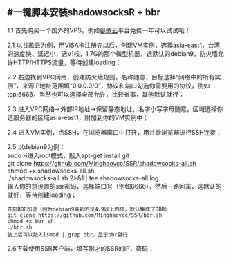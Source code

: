 #一键脚本安装shadowsocksR + bbr
---
1.1  首先购买一个国外的VPS，例如[谷歌云](https://cloud.google.com/)平台免费一年可以试试哦！   

2.1  以谷歌云为例，用VISA卡注册完以后，创建VM实例，选择asia-east1，台湾的速度快、延迟小，选v1核，1.7G的那个微型机器，选默认的debian9，防火墙允许HTTP/HTTPS流量，等待创建loading；   

2.2  右边找到VPC网络，创建防火墙规则，名称随意，目标选择“网络中的所有实例”，来源IP地址范围填“0.0.0.0/0”，协议和端口勾选你需要用的协议，例如tcp:6666，当然也可以选择全部允许，比较省事，其他默认就行；   

2.3  进入VPC网络->外部IP地址->保留静态地址，名字小写字母随意，区域选择你选服务器的区域asia-east1，附加到你的VM实例中；   

2.4  进入VM实例，点SSH，在浏览器窗口中打开，用谷歌浏览器进行SSH连接；   

2.5  以debian9为例：   
    sudo -i进入root模式，敲入apt-get install git   
    git clone https://github.com/Minghaovcc/SSR/shadowsocks-all.sh   
    chmod +x shadowsocks-all.sh   
    ./shadowsocks-all.sh 2>&1 | tee shadowsocks-all.log   
    输入你的想设置的ssr密码，选择端口号（例如6666），然后一路回车，选默认的就好，等待创建loading；   
    
    开启BBR加速（因为debian9最新的是4.9以上内核，默认集成了BBR）   
    git clone https://github.com/Minghaovcc/SSR/bbr.sh   
    chmod +x bbr.sh  
    ./bbr.sh    
    装上后可以敲入lsmod | grep bbr，显示bbr就行     
    
2.6下载使用SSR客户端，填写刚才的SSR的IP，密码；   
